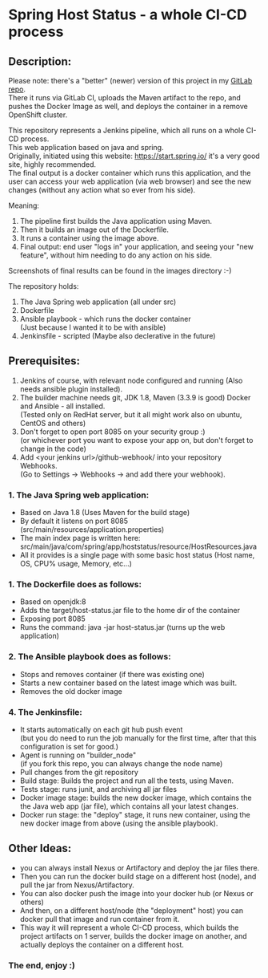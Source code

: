 # Spring Host Status - a whole CI-CD process

## Description:

Please note: there's a "better" (newer) version of this project in my [GitLab repo](https://gitlab.com/mr-anderson86/spring-host-status).  
There it runs via GitLab CI, uploads the Maven artifact to the repo, and pushes the Docker Image as well, and deploys the container in a remove OpenShift cluster.  
  
This repository represents a Jenkins pipeline, which all runs on a whole CI-CD process.  
This web application based on java and spring.  
Originally, initiated using this website: https://start.spring.io/ it's a very good site, highly recommended.  
The final output is a docker container which runs this application, and the user can access your web application (via web browser) and see the new changes (without any action what so ever from his side).  

Meaning:
1. The pipeline first builds the Java application using Maven.
2. Then it builds an image out of the Dockerfile.
3. It runs a container using the image above.
4. Final output: end user "logs in" your application, and seeing your "new feature", without him needing to do any action on his side.

Screenshots of final results can be found in the images directory :-)  
  

The repository holds:
1. The Java Spring web application (all under src)
2. Dockerfile 
3. Ansible playbook - which runs the docker container   
(Just because I wanted it to be with ansible)
4. Jenkinsfile - scripted (Maybe also declerative in the future)

## Prerequisites:
1. Jenkins of course, with relevant node configured and running (Also needs ansible plugin installed).
2. The builder machine needs git, JDK 1.8, Maven (3.3.9 is good) Docker and Ansible - all installed.  
(Tested only on RedHat server, but it all might work also on ubuntu, CentOS and others)
3. Don't forget to open port 8085 on your security group :)  
(or whichever port you want to expose your app on, but don't forget to change in the code)
4. Add \<your jenkins url\>/github-webhook/ into your repository Webhooks.  
(Go to Settings -> Webhooks -> and add there your webhook).

### 1. The Java Spring web application:
* Based on Java 1.8 (Uses Maven for the build stage)
* By default it listens on port 8085 (src/main/resources/application.properties)
* The main index page is written here: src/main/java/com/spring/app/hoststatus/resource/HostResources.java
* All it provides is a single page with some basic host status (Host name, OS, CPU% usage, Memory, etc...)

### 1. The Dockerfile does as follows:
* Based on openjdk:8
* Adds the target/host-status.jar file to the home dir of the container
* Exposing port 8085
* Runs the command: java -jar host-status.jar (turns up the web application)

### 2. The Ansible playbook does as follows:
* Stops and removes container (if there was existing one)
* Starts a new container based on the latest image which was built.
* Removes the old docker image

### 4. The Jenkinsfile:
* It starts automatically on each git hub push event  
(but you do need to run the job manually for the first time, after that this configuration is set for good.)
* Agent is running on "builder_node"  
(if you fork this repo, you can always change the node name)
* Pull changes from the git repository
* Build stage: Builds the project and run all the tests, using Maven.
* Tests stage: runs junit, and archiving all jar files
* Docker image stage: builds the new docker image, which contains the the Java web app (jar file), which contains all your latest changes.
* Docker run stage: the "deploy" stage, it runs new container, using the new docker image from above (using the ansible playbook).

## Other Ideas:
* you can always install Nexus or Artifactory and deploy the jar files there.
* Then you can run the docker build stage on a different host (node), and pull the jar from Nexus/Artifactory.
* You can also docker push the image into your docker hub (or Nexus or others)
* And then, on a different host/node (the "deployment" host) you can docker pull that image and run container from it.
* This way it will represent a whole CI-CD process, which builds the project artifacts on 1 server, builds the docker image on another, and actually deploys the container on a different host.

### The end, enjoy :)

